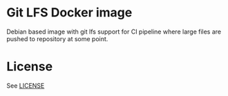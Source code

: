 # Git LFS Docker image
Debian based image with git lfs support for CI pipeline where large files are pushed to repository at some point.

# License
See [LICENSE](LICENSE)

